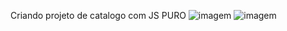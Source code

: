 Criando projeto de catalogo com JS PURO
![imagem](https://github.com/user-attachments/assets/d3f2d5ba-46d1-4818-9675-6533fd6f1a9e)
![imagem](https://github.com/user-attachments/assets/94c08065-0a4c-45fd-b75d-c0c8681b703c)


